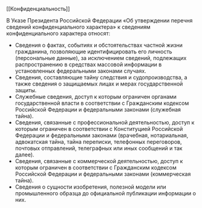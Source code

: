 [[Конфиденциальность]]

В Указе Президента Российской Федерации «Об утверждении перечня сведений конфиденциального характера» к сведениям конфиденциального характера относят:

- Сведения о фактах, событиях и обстоятельствах частной жизни гражданина, позволяющие идентифицировать его личность (персональные данные), за исключением сведений, подлежащих распространению в средствах массовой информации в установленных федеральными законами случаях.
- Сведения, составляющие тайну следствия и судопроизводства, а также сведения о защищаемых лицах и мерах государственной защиты.
- Служебные сведения, доступ к которым ограничен органами государственной власти в соответствии с Гражданским кодексом Российской Федерации и федеральными законами (служебная тайна).
- Сведения, связанные с профессиональной деятельностью, доступ к которым ограничен в соответствии с Конституцией Российской Федерации и федеральными законами (врачебная, нотариальная, адвокатская тайна, тайна переписки, телефонных переговоров, почтовых отправлений, телеграфных или иных сообщений и так далее).
- Сведения, связанные с коммерческой деятельностью, доступ к которым ограничен в соответствии с Гражданским кодексом Российской Федерации и федеральными законами (коммерческая тайна).
- Сведения о сущности изобретения, полезной модели или промышленного образца до официальной публикации информации о них.